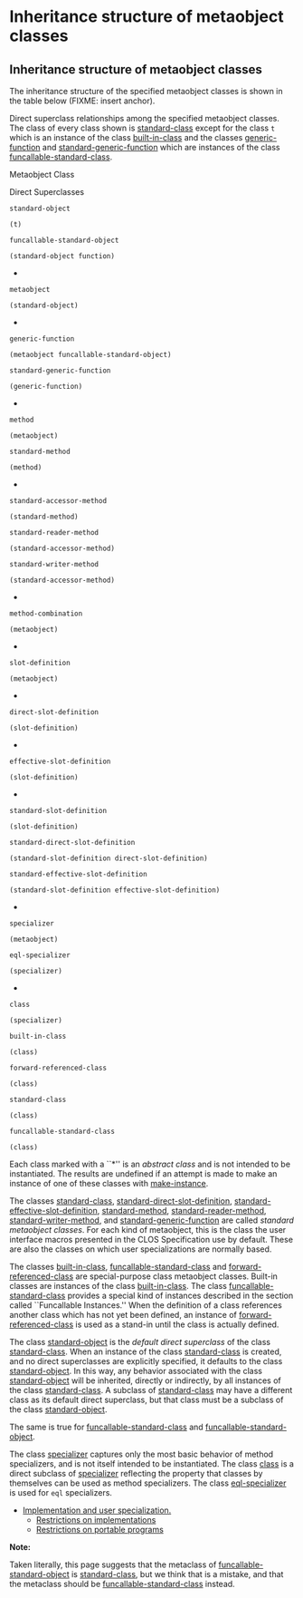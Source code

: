 Inheritance structure of metaobject classes
===========================================

Inheritance structure of metaobject classes
-------------------------------------------

The inheritance structure of the specified metaobject classes is shown in the table below (FIXME: insert anchor).

Direct superclass relationships among the specified metaobject classes. The class of every class shown is [standard-class](/docs/meta-object-protocol/class-standard-class) except for the class `t` which is an instance of the class [built-in-class](/docs/meta-object-protocol/class-built-in-class) and the classes [generic-function](/docs/meta-object-protocol/class-generic-function) and [standard-generic-function](/docs/meta-object-protocol/class-standard-generic-function) which are instances of the class [funcallable-standard-class](/docs/meta-object-protocol/class-funcallable-standard-class).

Metaobject Class

Direct Superclasses

`standard-object`

`(t)`

`funcallable-standard-object`

`(standard-object function)`

*

`metaobject`

`(standard-object)`

*

`generic-function`

`(metaobject funcallable-standard-object)`

`standard-generic-function`

`(generic-function)`

*

`method`

`(metaobject)`

`standard-method`

`(method)`

*

`standard-accessor-method`

`(standard-method)`

`standard-reader-method`

`(standard-accessor-method)`

`standard-writer-method`

`(standard-accessor-method)`

*

`method-combination`

`(metaobject)`

*

`slot-definition`

`(metaobject)`

*

`direct-slot-definition`

`(slot-definition)`

*

`effective-slot-definition`

`(slot-definition)`

*

`standard-slot-definition`

`(slot-definition)`

`standard-direct-slot-definition`

`(standard-slot-definition direct-slot-definition)`

`standard-effective-slot-definition`

`(standard-slot-definition effective-slot-definition)`

*

`specializer`

`(metaobject)`

`eql-specializer`

`(specializer)`

*

`class`

`(specializer)`

`built-in-class`

`(class)`

`forward-referenced-class`

`(class)`

`standard-class`

`(class)`

`funcallable-standard-class`

`(class)`

Each class marked with a ``*'' is an *abstract class* and is not intended to be instantiated. The results are undefined if an attempt is made to make an instance of one of these classes with [make-instance](/docs/meta-object-protocol/make-instance).

The classes [standard-class](/docs/meta-object-protocol/class-standard-class), [standard-direct-slot-definition](/docs/meta-object-protocol/class-standard-direct-slot-definition), [standard-effective-slot-definition](/docs/meta-object-protocol/class-standard-effective-slot-definition), [standard-method](/docs/meta-object-protocol/class-standard-method), [standard-reader-method](/docs/meta-object-protocol/class-standard-reader-method), [standard-writer-method](/docs/meta-object-protocol/class-standard-writer-method), and [standard-generic-function](/docs/meta-object-protocol/class-standard-generic-function) are called *standard metaobject classes*. For each kind of metaobject, this is the class the user interface macros presented in the CLOS Specification use by default. These are also the classes on which user specializations are normally based.

The classes [built-in-class](/docs/meta-object-protocol/class-built-in-class), [funcallable-standard-class](/docs/meta-object-protocol/class-funcallable-standard-class) and [forward-referenced-class](/docs/meta-object-protocol/class-forward-referenced-class) are special-purpose class metaobject classes. Built-in classes are instances of the class [built-in-class](/docs/meta-object-protocol/class-built-in-class). The class [funcallable-standard-class](/docs/meta-object-protocol/class-funcallable-standard-class) provides a special kind of instances described in the section called ``Funcallable Instances.'' When the definition of a class references another class which has not yet been defined, an instance of [forward-referenced-class](/docs/meta-object-protocol/class-forward-referenced-class) is used as a stand-in until the class is actually defined.

The class [standard-object](/docs/meta-object-protocol/class-standard-object) is the *default direct superclass* of the class [standard-class](/docs/meta-object-protocol/class-standard-class). When an instance of the class [standard-class](/docs/meta-object-protocol/class-standard-class) is created, and no direct superclasses are explicitly specified, it defaults to the class [standard-object](/docs/meta-object-protocol/class-standard-object). In this way, any behavior associated with the class [standard-object](/docs/meta-object-protocol/class-standard-object) will be inherited, directly or indirectly, by all instances of the class [standard-class](/docs/meta-object-protocol/class-standard-class). A subclass of [standard-class](/docs/meta-object-protocol/class-standard-class) may have a different class as its default direct superclass, but that class must be a subclass of the class [standard-object](/docs/meta-object-protocol/class-standard-object).

The same is true for [funcallable-standard-class](/docs/meta-object-protocol/class-funcallable-standard-class) and [funcallable-standard-object](/docs/meta-object-protocol/class-funcallable-standard-object).

The class [specializer](/docs/meta-object-protocol/class-specializer) captures only the most basic behavior of method specializers, and is not itself intended to be instantiated. The class [class](/docs/meta-object-protocol/class-class) is a direct subclass of [specializer](/docs/meta-object-protocol/class-specializer) reflecting the property that classes by themselves can be used as method specializers. The class [eql-specializer](/docs/meta-object-protocol/class-eql-specializer) is used for `eql` specializers.

-   [Implementation and user specialization.](/docs/meta-object-protocol/implementation-and-user-specialization)
    -   [Restrictions on implementations](/docs/meta-object-protocol/restrictions-on-implementations)
    -   [Restrictions on portable programs](/docs/meta-object-protocol/restrictions-on-portable-programs)

**Note:**

Taken literally, this page suggests that the metaclass of [funcallable-standard-object](/docs/meta-object-protocol/class-funcallable-standard-object) is [standard-class](/docs/meta-object-protocol/class-standard-class), but we think that is a mistake, and that the metaclass should be [funcallable-standard-class](/docs/meta-object-protocol/class-funcallable-standard-class) instead.
